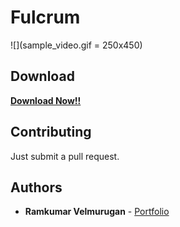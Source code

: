 # Fulcrum
![](sample_video.gif = 250x450)
## Download
<strong>
<a href="https://github.com/spkdroid/Fulcrum/blob/master/app-debug.apk">Download Now!!</a>
</strong>

## Contributing
Just submit a pull request.

## Authors

* **Ramkumar Velmurugan** - <a href="http://www.spkdroid.com/CV/">Portfolio</a>

